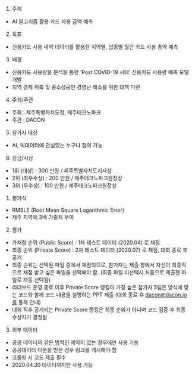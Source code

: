 1. 주제
- AI 알고리즘 활용 카드 사용 금액 예측

2. 목표
- 신용카드 사용 내역 데이터를 활용한 지역별, 업종별 월간 카드 사용 총액 예측

3. 배경
- 신용카드 사용량을 분석을 통한  ‘Post COVID-19 시대’ 신용카드 사용량 예측 모델 개발
- 지역 경제 위축 및 중소상공인 경영난 해소를 위한 대책 마련 

4. 주최/주관
- 주최 : 제주특별자치도청, 제주테크노파크
- 주관 : DACON

5. 참가자 대상
- AI, 빅데이터에 관심있는 누구나 참여 가능

6. 상금/시상
- 1위 (대상) : 300 만원 / 제주특별자치도지사상
- 2위 (최우수상) : 200 만원 / 제주테크노파크원장상
- 3위 (우수상) : 100 만원 / 제주테크노파크원장상

1. 평가식
- RMSLE (Root Mean Square Logarithmic Error) 
- 제주 지역에 3배 가중치 부여

2. 평가
- 가채점 순위 (Public Score) : 1차 테스트 데이터 (2020.04) 로 채점
- 최종 순위 (Private Score) : 2차 테스트 데이터 (2020.07) 로 채점, 대회 종료 후 공개
- 최종 순위는 선택된 파일 중에서 채점되므로, 참가자는 제출 창에서 자신이 최종적으로 채점 받고 싶은 파일을 선택해야 함. (최종 파일 미선택시 처음으로 제출한 파일로 자동 선택됨)
- 리더보드 운영 종료 이후 Private Score 랭킹이 가장 높은 참가자 5팀은 양식에 맞는 코드와 함께 코드 내용을 설명하는 PPT 제출 (대회 종료 후 dacon@dacon.io를 통해 안내)
- 대회 직후 공개되는 Private Score 랭킹은 최종 순위가 아니며 코드 검증 후 최종 수상자가 결정됨

3. 외부 데이터
- 공공 데이터와 같은 법적인 제약이 없는 경우에만 사용 가능
- 공공데이터 다운을 받은 경우 링크를 게시해야 함
- 크롤링 시 코드 제출 필수
- 2020.04.30 데이터까지만 사용 가능